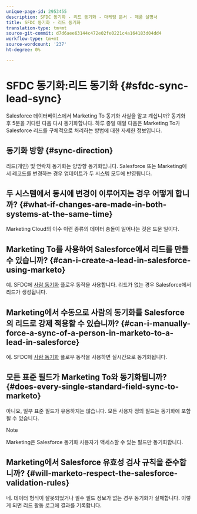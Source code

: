 ```yaml
---
unique-page-id: 2953455
description: SFDC 동기화 - 리드 동기화 - 마케팅 문서 - 제품 설명서
title: SFDC 동기화 - 리드 동기화
translation-type: tm+mt
source-git-commit: d7d6aee63144c472e02fe0221c4a164183d04dd4
workflow-type: tm+mt
source-wordcount: '237'
ht-degree: 0%

---
```



# SFDC 동기화:리드 동기화 {#sfdc-sync-lead-sync}

Salesforce 데이터베이스에서 Marketing To 동기화 사실을 알고 계십니까? 동기화 후 5분을 기다린 다음 다시 동기화합니다. 하루 종일 매일 다음은 Marketing To가 Salesforce 리드를 구체적으로 처리하는 방법에 대한 자세한 정보입니다.

## 동기화 방향 {#sync-direction}

리드(개인) 및 연락처 동기화는 양방향 동기화입니다. Salesforce 또는 Marketing에서 레코드를 변경하는 경우 업데이트가 두 시스템 모두에 반영됩니다.

## 두 시스템에서 동시에 변경이 이루어지는 경우 어떻게 합니까? {#what-if-changes-are-made-in-both-systems-at-the-same-time}

Marketing Cloud의 이수 이런 종류의 데이터 충돌이 일어나는 것은 드문 일이다.

## Marketing To를 사용하여 Salesforce에서 리드를 만들 수 있습니까? {#can-i-create-a-lead-in-salesforce-using-marketo}

예. SFDC에 [사람 동기화](../../../../product-docs/core-marketo-concepts/smart-campaigns/salesforce-flow-actions/sync-person-to-sfdc.md) 플로우 동작을 사용합니다. 리드가 없는 경우 Salesforce에서 리드가 생성됩니다.

## Marketing에서 수동으로 사람의 동기화를 Salesforce의 리드로 강제 적용할 수 있습니까? {#can-i-manually-force-a-sync-of-a-person-in-marketo-to-a-lead-in-salesforce}

예. SFDC에 [사람 동기화](../../../../product-docs/core-marketo-concepts/smart-campaigns/salesforce-flow-actions/sync-person-to-sfdc.md) 플로우 동작을 사용하면 실시간으로 동기화됩니다.

## 모든 표준 필드가 Marketing To와 동기화됩니까? {#does-every-single-standard-field-sync-to-marketo}

아니요, 일부 표준 필드가 유용하지는 않습니다. 모든 사용자 정의 필드는 동기화에 포함될 수 있습니다.

>[!NOTE]
>
>Marketing은 Salesforce 동기화 사용자가 액세스할 수 있는 필드만 동기화합니다.

## Marketing에서 Salesforce 유효성 검사 규칙을 준수합니까? {#will-marketo-respect-the-salesforce-validation-rules}

네. 데이터 형식이 잘못되었거나 필수 필드 정보가 없는 경우 동기화가 실패합니다. 이렇게 되면 리드 활동 로그에 결과를 기록합니다.
